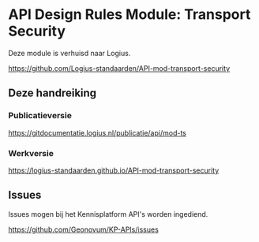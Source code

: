 # API Design Rules Module: Transport Security

Deze module is verhuisd naar Logius.

https://github.com/Logius-standaarden/API-mod-transport-security

## Deze handreiking

### Publicatieversie

https://gitdocumentatie.logius.nl/publicatie/api/mod-ts

### Werkversie

https://logius-standaarden.github.io/API-mod-transport-security

## Issues

Issues mogen bij het Kennisplatform API's worden ingediend.

https://github.com/Geonovum/KP-APIs/issues
